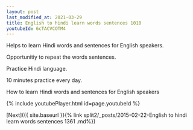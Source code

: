 ```yaml
---
layout: post
last_modified_at: 2021-03-29
title: English to hindi learn words sentences 1010 
youtubeId: 6cTACVCOTM4
---
```

 
 
Helps to learn Hindi words and sentences for English speakers.

Opportunitiy to repeat the words sentences. 

Practice Hindi language. 
 
10 minutes practice every day. 
 
How to learn Hindi words and sentences for English speakers 
 
{% include youtubePlayer.html id=page.youtubeId %}
 
 
[Next]({{ site.baseurl }}{% link  split2/_posts/2015-02-22-English to hindi learn words sentences 1361 .md%})
 
